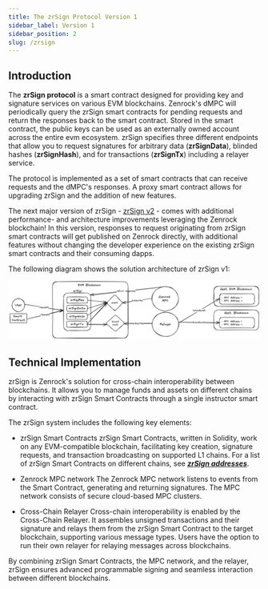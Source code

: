 ```yaml
---
title: The zrSign Protocol Version 1
sidebar_label: Version 1
sidebar_position: 2
slug: /zrsign
---
```


## Introduction

The **zrSign protocol** is a smart contract designed for providing key and signature services on various EVM blockchains.
Zenrock's dMPC will periodically query the zrSign smart contracts for pending requests and return the responses back to the smart contract. 
Stored in the smart contract, the public keys can be used as an externally owned account across the entire evm ecosystem.
zrSign specifies three different endpoints that allow you to request signatures for arbitrary data (**zrSignData**), 
blinded hashes (**zrSignHash**), and for transactions (**zrSignTx**) including a relayer service. 

The protocol is implemented as a set of smart contracts that can receive requests and the dMPC's responses.
A proxy smart contract allows for upgrading zrSign and the addition of new features. 

The next major version of zrSign - [zrSign v2](zrSignv2.md) - comes with additional performance- and architecture improvements leveraging the Zenrock blockchain! In this version, responses to request originating from zrSign smart contracts will get published on Zenrock directly, with additional features without changing the developer experience on the existing zrSign smart contracts and their consuming dapps. 

The following diagram shows the solution architecture of zrSign v1:

![zrSign Architecture](../../../static/img/zrsign-architecture.png)

## Technical Implementation

zrSign is Zenrock's solution for cross-chain interoperability between blockchains. It allows you to manage funds and assets on different chains by interacting with zrSign Smart Contracts through a single instructor smart contract.

The zrSign system includes the following key elements:

- zrSign Smart Contracts
    zrSign Smart Contracts, written in Solidity, work on any EVM-compatible blockchain, facilitating key creation, signature requests, and transaction broadcasting on supported L1 chains. For a list of zrSign Smart Contracts on different chains, see ***[zrSign addresses](./addresses.md)***.

- Zenrock MPC network
    The Zenrock MPC network listens to events from the Smart Contract, generating and returning signatures. The MPC network consists of secure cloud-based MPC clusters.

- Cross-Chain Relayer
    Cross-chain interoperability is enabled by the Cross-Chain Relayer. It assembles unsigned transactions and their signature and relays them from the zrSign Smart Contract to the target blockchain, supporting various message types. Users have the option to run their own relayer for relaying messages across blockchains.

By combining zrSign Smart Contracts, the MPC network, and the relayer, zrSign ensures advanced programmable signing and seamless interaction between different blockchains.


